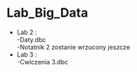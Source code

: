 # Lab_Big_Data
- Lab 2 : <br>
-Daty.dbc <br>
-Notatnik 2 zostanie wrzucony jeszcze <br>
- Lab 3 : <br>
-Cwiczenia 3.dbc
